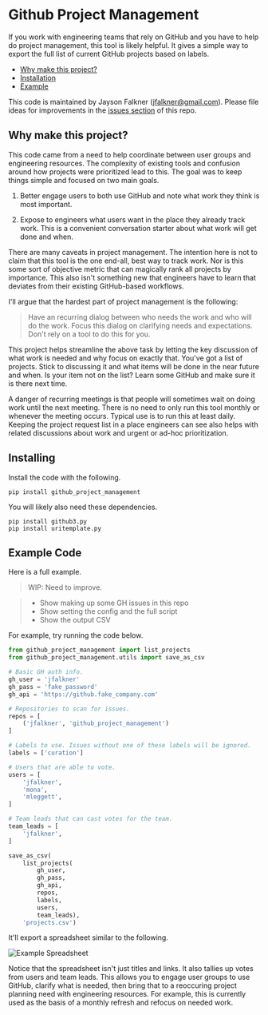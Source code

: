 Github Project Management
===

If you work with engineering teams that rely on GitHub and you have to help
do project management, this tool is likely helpful. It gives a simple way to
export the full list of current GitHub projects based on labels.

- [Why make this project?]()
- [Installation]()
- [Example]()

This code is maintained by Jayson Falkner (jfalkner@gmail.com). Please file
ideas for improvements in the [issues section](https://github.com/jfalkner/github_project_management/issues) of this repo.

Why make this project?
---

This code came from a need to help coordinate between user groups and
engineering resources. The complexity of existing tools and confusion around 
how projects were prioritized lead to this. The goal was to keep things simple
and focused on two main goals.

1. Better engage users to both use GitHub and note what work they think is 
   most important.

2. Expose to engineers what users want in the place they already track work.
   This is a convenient conversation starter about what work will get done and
   when.

There are many caveats in project management. The intention here is not to
claim that this tool is the one end-all, best way to track work. Nor is this
some sort of objective metric that can magically rank all projects by
importance. This also isn't something new that engineers have to learn that
deviates from their existing GitHub-based workflows.

I'll argue that the hardest part of project management is the following:

> Have an recurring dialog between who needs the work and who will do the work. 
> Focus this dialog on clarifying needs and expectations. Don't rely on a tool
> to do this for you.

This project helps streamline the above task by letting the key discussion of
what work is needed and why focus on exactly that. You've got a list of 
projects. Stick to discussing it and what items will be done in the near future
and when. Is your item not on the list? Learn some GitHub and make sure it is 
there next time.

A danger of recurring meetings is that people will sometimes wait on doing work
until the next meeting. There is no need to only run this tool monthly or 
whenever the meeting occurs. Typical use is to run this at least daily. 
Keeping the project request list in a place engineers can see also helps with
related discussions about work and urgent or ad-hoc prioritization.

Installing
---

Install the code with the following.

```
pip install github_project_management
```

You will likely also need these dependencies.

```
pip install github3.py
pip install uritemplate.py
```

Example Code
---

Here is a full example.

>WIP: Need to improve.

>- Show making up some GH issues in this repo
>- Show setting the config and the full script
>- Show the output CSV

For example, try running the code below.

```python
from github_project_management import list_projects
from github_project_management.utils import save_as_csv

# Basic GH auth info.
gh_user = 'jfalkner'
gh_pass = 'fake_password'
gh_api = 'https://github.fake_company.com'

# Repositories to scan for issues.
repos = [
    ('jfalkner', 'github_project_management')
]

# Labels to use. Issues without one of these labels will be ignored.
labels = ['curation']

# Users that are able to vote.
users = [
    'jfalkner',
    'mona',
    'mleggett',
]

# Team leads that can cast votes for the team.
team_leads = [
    'jfalkner',
]

save_as_csv(
    list_projects(
        gh_user,
        gh_pass,
        gh_api,
        repos,
        labels,
        users,
        team_leads),
    'projects.csv')
```

It'll export a spreadsheet similar to the following.

![Example Spreadsheet](images/example_spreadsheet.png)

Notice that the spreadsheet isn't just titles and links. It also tallies up
votes from users and team leads. This allows you to engage user groups to use 
GitHub, clarify what is needed, then bring that to a reoccuring project
planning need with engineering resources. For example, this is currently used
as the basis of a monthly refresh and refocus on needed work.


